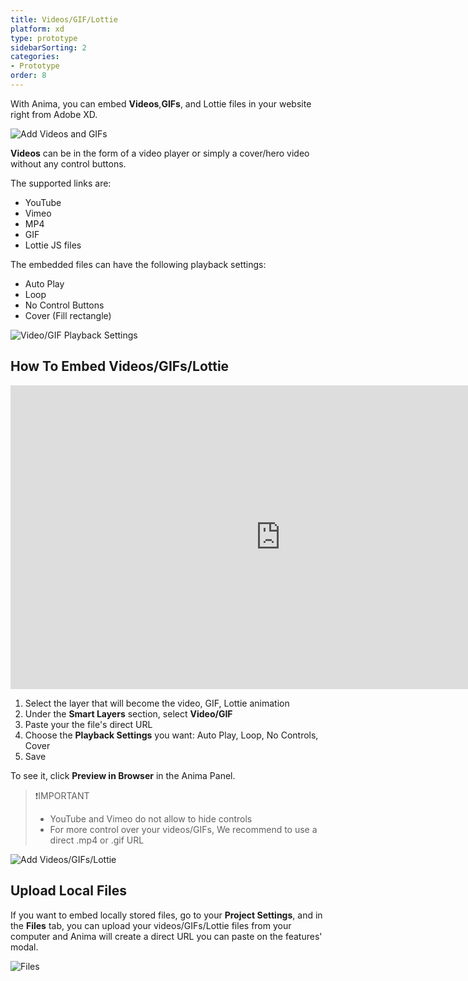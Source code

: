 ```yaml
---
title: Videos/GIF/Lottie
platform: xd
type: prototype
sidebarSorting: 2
categories: 
- Prototype
order: 8
---
```

With Anima, you can embed  **Videos**,**GIFs**, and Lottie files in your website right from Adobe XD. 

![Add Videos and GIFs](https://animaapp.s3.amazonaws.com/docs/adobe-xd/Adding%20a%20video%20to%20artboard.gif "Live Video" )


**Videos** can  be in the form of a video player or simply a cover/hero video without any control buttons.

The supported links are:

* YouTube
* Vimeo
* MP4
* GIF
* Lottie JS files

The embedded files can have the following playback settings:

* Auto Play
* Loop
* No Control Buttons
* Cover (Fill rectangle)

![Video/GIF Playback Settings](https://p46.f4.n0.cdn.getcloudapp.com/items/4gumdep5/Video%20Playback%20settings%402x.png?v=3f3dac99172eacf25112b01bdc360436 "Video/GIF Playback Settings")

## How To Embed Videos/GIFs/Lottie

<iframe width="864" height="486" src="https://www.youtube.com/embed/32zEQp-82VM" frameborder="0" allow="accelerometer; autoplay; encrypted-media; gyroscope; picture-in-picture" allowfullscreen></iframe>

 1. Select the layer that will become the video, GIF, Lottie animation
 2. Under the **Smart Layers** section, select **Video/GIF**
 3. Paste your the file's direct URL
 4. Choose the **Playback Settings** you want: Auto Play, Loop, No Controls, Cover
 5. Save
 
To see it, click **Preview in Browser** in the Anima Panel.

>❗️IMPORTANT
> - YouTube and Vimeo do not allow to hide controls
> - For more control over your videos/GIFs, We recommend to use a direct .mp4 or .gif URL

![Add Videos/GIFs/Lottie](https://s3.amazonaws.com/animaapp/docs/adobe-xd/Prototype%20-%20Video%20panel.png)


## Upload Local Files

If you want to embed locally stored files, go to your **Project Settings**, and in the **Files** tab, you can upload your videos/GIFs/Lottie files from your computer and Anima will create a direct URL you can paste on the features' modal.

![Files](https://s3.amazonaws.com/animaapp/docs/web-app/Anima%204%20-%20Files.png)


<!---
### Lotties Files

![Lotties animation](https://cdn-images-1.medium.com/max/1600/1*v7MQeZIg07wCMPnPMIa5ew.gif)
This cool cat was designed by Diane Soko
--->

